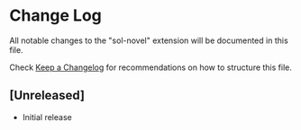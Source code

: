 # Change Log

All notable changes to the "sol-novel" extension will be documented in this file.

Check [Keep a Changelog](http://keepachangelog.com/) for recommendations on how to structure this file.

## [Unreleased]

- Initial release